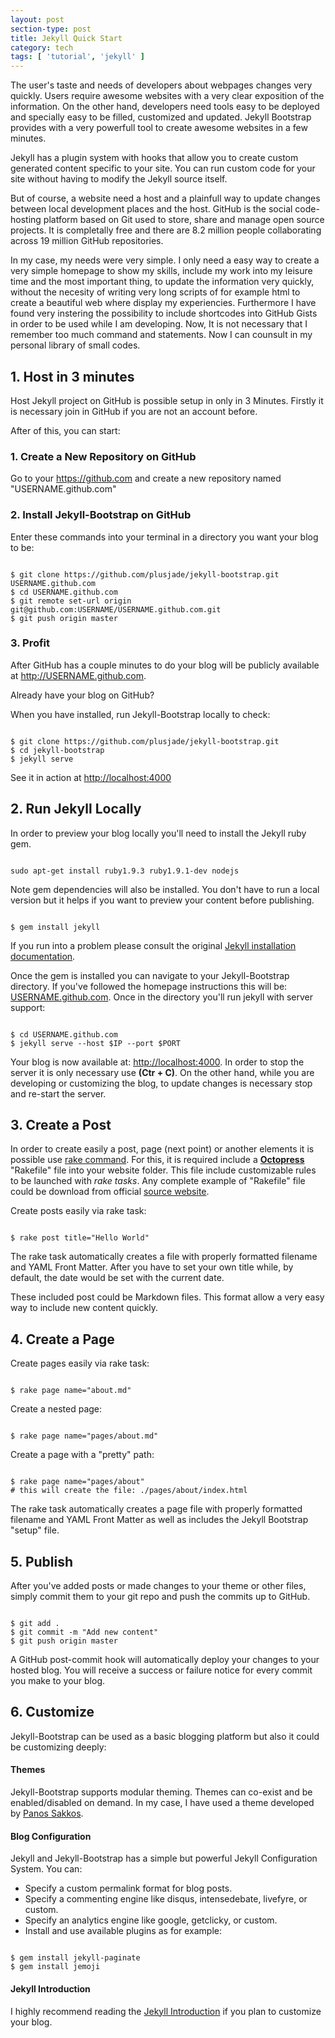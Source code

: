 ```yaml
---
layout: post
section-type: post
title: Jekyll Quick Start
category: tech
tags: [ 'tutorial', 'jekyll' ]
---
```


The user's taste and needs of developers about webpages changes very quickly. Users require awesome websites with a very clear exposition of the information. On the other hand, developers need tools easy to be deployed and specially easy to be filled, customized and updated. Jekyll Bootstrap provides with a very powerfull tool to create awesome websites in a few minutes. 

Jekyll has a plugin system with hooks that allow you to create custom generated content specific to your site. You can run custom code for your site without having to modify the Jekyll source itself.

But of course, a website need a host and a plainfull way to update changes between local development places and the host. GitHub is the social code-hosting platform based on Git used to store, share and manage open source projects. It is completally free and there are 8.2 million people collaborating across 19 million GitHub repositories. 

In my case, my needs were very simple. I only need a easy way to create a very simple homepage to show my skills, include my work into my leisure time and the most important thing, to update the information very quickly, without the necesity of writing very long scripts of for example html to create a beautiful web where display my experiencies. Furthermore I have found very instering the possibility to include shortcodes into GitHub Gists in order to be used while I am developing. Now, It is not necessary that I remember too much command and statements. Now I can counsult in my personal library of small codes.


## 1. Host in 3 minutes

Host Jekyll project on GitHub is possible setup in only in 3 Minutes. Firstly it is necessary join in GitHub if you are not an account before.

After of this, you can start:

### 1. Create a New Repository on GitHub

Go to your <a href="https://github.com" target="\_blank">https://github.com</a>
 and create a new repository named "USERNAME.github.com"

### 2. Install Jekyll-Bootstrap on GitHub

Enter these commands into your terminal in a directory you want your blog to be:

<pre><code data-trim class="bash">
$ git clone https://github.com/plusjade/jekyll-bootstrap.git USERNAME.github.com
$ cd USERNAME.github.com
$ git remote set-url origin git@github.com:USERNAME/USERNAME.github.com.git
$ git push origin master
</code></pre>

### 3. Profit

After GitHub has a couple minutes to do your blog will be publicly available at 
<a href="" target="\_blank">http://USERNAME.github.com</a>.

Already have your blog on GitHub?

When you have installed, run Jekyll-Bootstrap locally to check:

<pre><code data-trim class="bash">
$ git clone https://github.com/plusjade/jekyll-bootstrap.git
$ cd jekyll-bootstrap
$ jekyll serve
</code></pre>

See it in action at <a href="" target="\_blank">http://localhost:4000</a>


## 2. Run Jekyll Locally
In order to preview your blog locally you'll need to install the Jekyll ruby gem. 

<pre><code data-trim class="bash">
sudo apt-get install ruby1.9.3 ruby1.9.1-dev nodejs
</code></pre>

Note gem dependencies will also be installed. You don't have to run a local version but it helps if you want to preview your content before publishing. 

<pre><code data-trim class="bash">
$ gem install jekyll
</code></pre>

If you run into a problem please consult the original <a href="http://jekyllrb.com/docs/installation/" target="\_blank">Jekyll installation documentation</a>.

Once the gem is installed you can navigate to your Jekyll-Bootstrap directory. If you've followed the homepage instructions this will be: <a href="" target="\_blank">USERNAME.github.com</a>. Once in the directory you'll run jekyll with server support:

<pre><code data-trim class="bash">
$ cd USERNAME.github.com 
$ jekyll serve --host $IP --port $PORT
</code></pre>

Your blog is now available at: <a href="" target="\_blank">http://localhost:4000</a>. In order to stop the server it is only necessary use **(Ctr + C)**. On the other hand, while you are developing or customizing the blog, to update changes is necessary stop and re-start the server.

## 3. Create a Post

In order to create easily  a post, page (next point) or another elements it is possible use <a href="http://octopress.org/docs/blogging/" target="\_blank">rake command</a>. For this, it is required include a <a href="http://octopress.org/" target="\_blank">**Octopress**</a> "Rakefile" file into your website folder. This file include customizable rules to be launched with *rake tasks*. Any complete example of "Rakefile" file could be download from official <a href="https://github.com/imathis/octopress" target="\_blank">source website</a>.

Create posts easily via rake task:

<pre><code data-trim class="bash">
$ rake post title="Hello World"
</code></pre>

The rake task automatically creates a file with properly formatted filename and YAML Front Matter. After you have to set your own title while, by default, the date would be set with the current date.

These included post could be Markdown files. This format allow a very easy way to include new content quickly.

## 4. Create a Page
Create pages easily via rake task:

<pre><code data-trim class="bash">
$ rake page name="about.md"
</code></pre>

Create a nested page:

<pre><code data-trim class="bash">
$ rake page name="pages/about.md"
</code></pre>

Create a page with a "pretty" path:

<pre><code data-trim class="bash">
$ rake page name="pages/about"
# this will create the file: ./pages/about/index.html
</code></pre>

The rake task automatically creates a page file with properly formatted filename and YAML Front Matter as well as includes the Jekyll Bootstrap "setup" file.

## 5. Publish
After you've added posts or made changes to your theme or other files, simply commit them to your git repo and push the commits up to GitHub.

<pre><code data-trim class="bash">
$ git add .
$ git commit -m "Add new content"
$ git push origin master
</code></pre>

A GitHub post-commit hook will automatically deploy your changes to your hosted blog. You will receive a success or failure notice for every commit you make to your blog.

## 6. Customize
Jekyll-Bootstrap can be used as a basic blogging platform but also it could be customizing deeply:

#### Themes

Jekyll-Bootstrap supports modular theming. Themes can co-exist and be enabled/disabled on demand. In my case, I have used a theme developed by  <a href="https://panossakkos.github.io/" target="\_blank">Panos Sakkos</a>.

#### Blog Configuration

Jekyll and Jekyll-Bootstrap has a simple but powerful Jekyll Configuration System. You can:

- Specify a custom permalink format for blog posts.
- Specify a commenting engine like disqus, intensedebate, livefyre, or custom.
- Specify an analytics engine like google, getclicky, or custom.
- Install and use available plugins as for example:

<pre><code data-trim class="bash">
$ gem install jekyll-paginate   
$ gem install jemoji
</code></pre>


#### Jekyll Introduction

I highly recommend reading the <a href="http://jekyllbootstrap.com/lessons/jekyll-introduction.html" target="\_blank">Jekyll Introduction</a> if you plan to customize your blog. 

